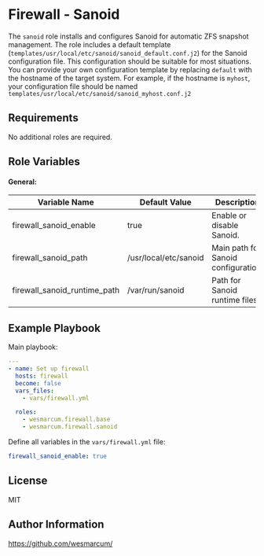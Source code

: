 Firewall - Sanoid
=================

The `sanoid` role installs and configures Sanoid for automatic ZFS snapshot management.  The role includes a default template (`templates/usr/local/etc/sanoid/sanoid_default.conf.j2`) for the Sanoid configuration file.  This configuration should be suitable for most situations.  You can provide your own configuration template by replacing `default` with the hostname of the target system.  For example, if the hostname is `myhost`, your configuration file should be named `templates/usr/local/etc/sanoid/sanoid_myhost.conf.j2`

Requirements
------------

No additional roles are required.

Role Variables
--------------

#### General:

| Variable Name                | Default Value         | Description                         |
|------------------------------|-----------------------|-------------------------------------|
| firewall_sanoid_enable       | true                  | Enable or disable Sanoid.           |
| firewall_sanoid_path         | /usr/local/etc/sanoid | Main path for Sanoid configuration. |
| firewall_sanoid_runtime_path | /var/run/sanoid       | Path for Sanoid runtime files.      |

Example Playbook
----------------

Main playbook:

```yaml
---
- name: Set up firewall
  hosts: firewall
  become: false
  vars_files:
    - vars/firewall.yml

  roles:
    - wesmarcum.firewall.base
    - wesmarcum.firewall.sanoid
```

Define all variables in the `vars/firewall.yml` file:

```yaml
firewall_sanoid_enable: true
```

License
-------

MIT

Author Information
------------------

https://github.com/wesmarcum/
